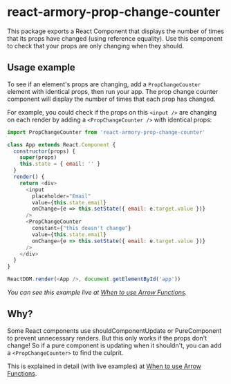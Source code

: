 # react-armory-prop-change-counter

This package exports a React Component that displays the number of times that its props have changed (using reference equality). Use this component to check that your props are only changing when they should.

## Usage example

To see if an element's props are changing, add a `PropChangeCounter` element with identical props, then run your app. The prop change counter component will display the number of times that each prop has changed.

For example, you could check if the props on this `<input />` are changing on each render by adding a `<PropChangeCounter />` with identical props:

```js
import PropChangeCounter from 'react-armory-prop-change-counter'

class App extends React.Component {
  constructor(props) {
    super(props)
    this.state = { email: '' }
  }
  render() {
    return <div>
      <input
        placeholder="Email"
        value={this.state.email}
        onChange={e => this.setState({ email: e.target.value })}
      />
      <PropChangeCounter
        constant={"this doesn't change"}
        value={this.state.email}
        onChange={e => this.setState({ email: e.target.value })}
      />
    </div>
  }
}

ReactDOM.render(<App />, document.getElementById('app'))
```

*You can see this example live at [When to use Arrow Functions](https://reactarmory.com/answers/when-to-use-arrow-functions#Two-functions-are-never-equal-to-each-other).*

## Why?

Some React components use shouldComponentUpdate or PureComponent to prevent unnecessary renders. But this only works if the props don't change! So if a pure component is updating when it shouldn't, you can add a `<PropChangeCounter>` to find the culprit.

This is explained in detail (with live examples) at [When to use Arrow Functions](https://reactarmory.com/answers/when-to-use-arrow-functions).
